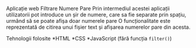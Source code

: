 Aplicație web Filtrare Numere Pare
Prin intermediul acestei aplicații utilizatorii pot introduce un șir de numere, care sa fie separate prin spațiu, urmând să se poate afișa doar numerele pare 
O funcționalitate este reprezentată de citirea unui fișier text și afișarea numerelor pare din acesta.

Tehnologii folosite
    *HTML
    *CSS 
    *JavaScript (fără funcția `filter()`)